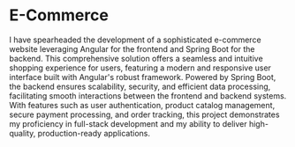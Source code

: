 # E-Commerce
I have spearheaded the development of a sophisticated e-commerce website leveraging Angular for the frontend and Spring Boot for the backend. This comprehensive solution offers a seamless and intuitive shopping experience for users, featuring a modern and responsive user interface built with Angular's robust framework. Powered by Spring Boot, the backend ensures scalability, security, and efficient data processing, facilitating smooth interactions between the frontend and backend systems. With features such as user authentication, product catalog management, secure payment processing, and order tracking, this project demonstrates my proficiency in full-stack development and my ability to deliver high-quality, production-ready applications. 
